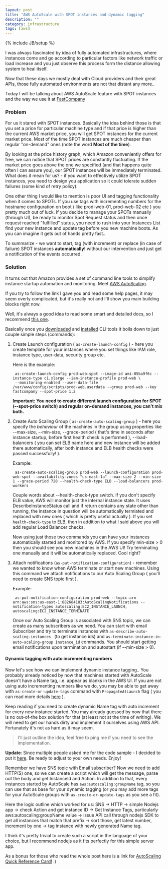 ```yaml
---
layout: post
title: "AWS AutoScale with SPOT instances and dynamic tagging"
description: ""
category: infrastructure
tags: [aws]
---
```

{% include JB/setup %}

I was always fascinated by idea of fully automated infrastructures, where instances come and go according to particular factors like network traffic or load increase and you just observe this process form the distance allowing system to heal itself.

Now that these days we mostly deal with Cloud providers and their great APIs, those fully automated environments are not that distant any more..

Today I will be talking about AWS AutoScale feature with SPOT instances and the way we use it at [FastCompany](http://www.fastcompany.com)

### Problem

For us it stared with SPOT instances. Basically the idea behind those is that you set a price for particular machine type and if that price is higher than the current AWS market price, you will get SPOT instances for the current market price. Most of the time SPOT instances are much cheaper than regular "on-demand" ones (note the word **Most of the time**).

By looking at the price history graph, which Amazon conveniently offers for free, we can notice that SPOT prices are constantly fluctuating. If the market price goes above the one we specified (and that happens quite often I can assure you), our SPOT instances will be immediately terminated. What does it mean for us? - if you want to effectively utilize SPOT instances, you need to design you application so it could tolerate sudden failures (some kind of retry policy).

One other thing I would like to mention is poor UI and tagging functionality when it comes to SPOTs. If you use tags with incrementing numbers for the hostname configuration on boot ( like prod-web-01, prod-web-02 etc ) you pretty much out of luck. If you decide to manage your SPOTs manually (through UI), be ready to monitor Spot Request status and then once request reached "fulfilled" status, you need to rush into your Instances List find your new instance and update tag before you new machine boots. As you can imagine it gets out of hands pretty fast..

To summarize - we want to start, tag (with increment) or replace (in case of failure) SPOT instances **automatically!** without our intervention and just get a notification of the events occurred.

### Solution

It turns out that Amazon provides a set of command line tools to simplify instance startup automation and monitoring. Meet [AWS AutoScaling](http://aws.amazon.com/autoscaling/).

If you try to follow the link I gave you and read some help pages, it may seem overly complicated, but it's really not and I'll show you main building blocks right now.

Well, it's always a good idea to read some smart and detailed docs, so I recommend [this one](http://docs.aws.amazon.com/AWSEC2/latest/UserGuide/spot-autoscaling-notifications.html).

Basically once you [downloaded](http://aws.amazon.com/developertools/2535?_encoding=UTF8&jiveRedirect=1) and [installed](http://docs.aws.amazon.com/AutoScaling/latest/DeveloperGuide//UsingTheCommandLineTools.html) CLI tools it boils down to just couple simple steps (commands):

1. Create Launch configuration ( `as-create-launch-config` ) - here you create template for your instances where you set things like IAM role, instance type, user-data, security group etc.

    Here is the example:

        as-create-launch-config prod-web-spot --image-id ami-05ba9f6c --instance-type c1.xlarge --iam-instance-profile prod-web \ 
        --monitoring-enabled --user-data-file /var/www/config/scripts/prod-web.userdata --group prod-web --key fastcompany --spot-price 1.2

    **Important: You need to create different launch configuration for SPOT (--spot-price switch) and regular on-demand instances, you can't mix both.**

2. Create Auto Scaling Group ( `as-create-auto-scaling-group` ) - here you specify the *behaviour* of the machines in the group using properties like --max-size, --min-size, --grace-period ( that's time in seconds after instance startup, before first health check is performed ), --load-balancers ( you can set ELB name here and new instance will be added there automatically, after both instance and ELB health checks were passed successfully! ).

    Example:

        as-create-auto-scaling-group prod-web --launch-configuration prod-web-spot --availability-zones "us-east-1a" --max-size 2 --min-size 1 --grace-period 720 --health-check-type ELB --load-balancers prod-workers

    Couple words about --health-check-type switch. If you don't specify ELB value, AWS will monitor just the internal instance state. It uses DescribeInstanceStatus call and if return contains any state other than running, the instance in question will be automatically termiated and replaced with new ones ( which is pretty useful actually ). If you set `health-check-type` to ELB, then in addition to what I said above you will add regular Load Balancer checks.

    Now using just those two commands you can have your instances automatically started and monitored by AWS. If you specify min-size > 0 then you should see you new machines in the AWS UI! Try terminating one manually and it will be automatically replaced. Cool right?

3. Attach notifications (`as-put-notification-configuration`) - remember we wanted to know when AWS terminate or start new machines. Using this command we attach notifications to our Auto Scaling Group ( you'll need to create SNS topic first ).

   Example:

        as-put-notification-configuration prod-web --topic-arn arn:aws:sns:us-east-1:882684183:AutoScalingNotifications --notification-types autoscaling:EC2_INSTANCE_LAUNCH, autoscaling:EC2_INSTANCE_TERMINATE

   Once our Auto Scaling Group is associated with SNS topic, we can create as many subscribers as we need. You can start with email Subscriber and try to terminate instances with `as-describe-auto-scaling-instances
` (to get instance ids) and `as-terminate-instance-in-auto-scaling-group instance_id` commands. You should start getting email notifications upon termination and autostart (if --min-size > 0).


#### Dynamic tagging with auto incrementing numbers

Now let's see how we can implement dynamic instance tagging.. You probably already noticed by now that machines started with AutoScale doesn't have a Name tag, i.e. appear as blanks in the AWS UI. If you are not using auto incrementing numbers like we do, you may be able to get away with `as-create-or-update-tags` command with `PropagateAtLaunch` flag ( you can read more details [here](http://docs.aws.amazon.com/AutoScaling/latest/DeveloperGuide/ASTagging.html) ).

Keep reading if you need to create dynamic Name tag with auto increment for every new instance started. You may already guessed by now that there is no out-of-the box solution for that (at least not at the time of writing). We will need to get our hands dirty and implement it ourselves using AWS API. Fortunately it's not as hard as it may seem.

> I'll just outline the idea, feel free to ping me if you need to see the implementation.

**Update**: Since multiple people asked me for the code sample - I decided to put it [here](https://github.com/gansbrest/aws-autoscale-dynamic-tagging). Be ready to adjust to your own needs. Enjoy!

Remember we have SNS topic with Email subscriber? Now we need to add HTTP(S) one, so we can create a script which will get the message, parse out the body and get InstanceId and Action. In addition to that, every instances started by AutoScale has `aws:autoscaling:groupName` tag, so you can use that as base for your dynamic tagging (or you may add more tags for your AutoScale groups with `as-create-or-update-tags` as you see a fit).

Here the logic outline which worked for us: SNS -> HTTP -> simple Nodejs app -> check Action and get instance ID -> Get Instance Tags, particularly aws:autoscaling:groupName value -> issue API call through nodejs SDK to get all instances that match that prefix -> sort those, get latest number, increment by one -> tag instance with newly generated Name tag.

I think it's pretty trivial to create such a script in the language of your choice, but I recommend nodejs as it fits perfectly for this simple server app.

As a bonus for those who read the whole post here is a link for [AutoScaling Quick Reference Card!](http://awsdocs.s3.amazonaws.com/AutoScaling/latest/as-qrc.pdf) :)
